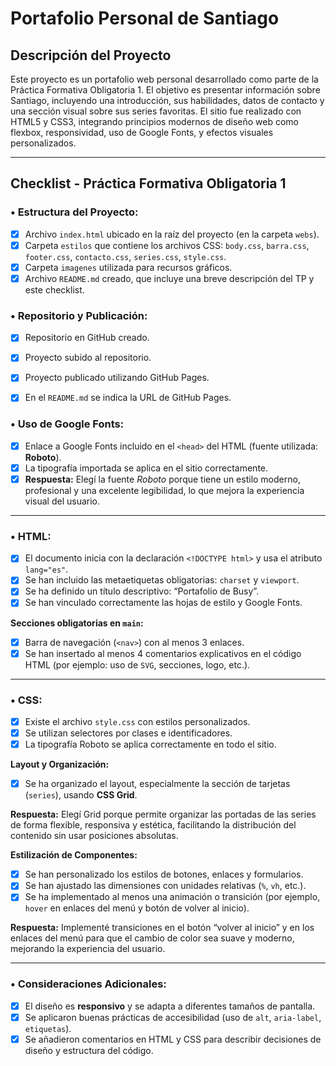 # Portafolio Personal de Santiago 

## Descripción del Proyecto

Este proyecto es un portafolio web personal desarrollado como parte de la Práctica Formativa Obligatoria 1. El objetivo es presentar información sobre Santiago, incluyendo una introducción, sus habilidades, datos de contacto y una sección visual sobre sus series favoritas. El sitio fue realizado con HTML5 y CSS3, integrando principios modernos de diseño web como flexbox, responsividad, uso de Google Fonts, y efectos visuales personalizados.

---

## Checklist - Práctica Formativa Obligatoria 1

### • Estructura del Proyecto:
- [x] Archivo `index.html` ubicado en la raíz del proyecto (en la carpeta `webs`).
- [x] Carpeta `estilos` que contiene los archivos CSS: `body.css`, `barra.css`, `footer.css`, `contacto.css`, `series.css`, `style.css`.
- [x] Carpeta `imagenes` utilizada para recursos gráficos.
- [x] Archivo `README.md` creado, que incluye una breve descripción del TP y este checklist.

### • Repositorio y Publicación:
- [x] Repositorio en GitHub creado.
- [x] Proyecto subido al repositorio.
- [x] Proyecto publicado utilizando GitHub Pages.
- [x] En el `README.md` se indica la URL de GitHub Pages.


### • Uso de Google Fonts:
- [x] Enlace a Google Fonts incluido en el `<head>` del HTML (fuente utilizada: **Roboto**).
- [x] La tipografía importada se aplica en el sitio correctamente.
- [x] **Respuesta:** Elegí la fuente *Roboto* porque tiene un estilo moderno, profesional y una excelente legibilidad, lo que mejora la experiencia visual del usuario.

---

### • HTML:
- [x] El documento inicia con la declaración `<!DOCTYPE html>` y usa el atributo `lang="es"`.
- [x] Se han incluido las metaetiquetas obligatorias: `charset` y `viewport`.
- [x] Se ha definido un título descriptivo: “Portafolio de Busy”.
- [x] Se han vinculado correctamente las hojas de estilo y Google Fonts.
 
**Secciones obligatorias en `main`:**
- [x] Barra de navegación (`<nav>`) con al menos 3 enlaces.
- [x] Se han insertado al menos 4 comentarios explicativos en el código HTML (por ejemplo: uso de `SVG`, secciones, logo, etc.).

---

### • CSS:
- [x] Existe el archivo `style.css` con estilos personalizados.
- [x] Se utilizan selectores por clases e identificadores.
- [x] La tipografía Roboto se aplica correctamente en todo el sitio.

**Layout y Organización:**
- [x] Se ha organizado el layout, especialmente la sección de tarjetas (`series`), usando **CSS Grid**.

**Respuesta:** Elegí Grid porque permite organizar las portadas de las series de forma flexible, responsiva y estética, facilitando la distribución del contenido sin usar posiciones absolutas.

**Estilización de Componentes:**
- [x] Se han personalizado los estilos de botones, enlaces y formularios.
- [x] Se han ajustado las dimensiones con unidades relativas (`%`, `vh`, etc.).
- [x] Se ha implementado al menos una animación o transición (por ejemplo, `hover` en enlaces del menú y botón de volver al inicio).

**Respuesta:** Implementé transiciones en el botón “volver al inicio” y en los enlaces del menú para que el cambio de color sea suave y moderno, mejorando la experiencia del usuario.

---

### • Consideraciones Adicionales:
- [x] El diseño es **responsivo** y se adapta a diferentes tamaños de pantalla.
- [x] Se aplicaron buenas prácticas de accesibilidad (uso de `alt`, `aria-label`, `etiquetas`).
- [x] Se añadieron comentarios en HTML y CSS para describir decisiones de diseño y estructura del código.
